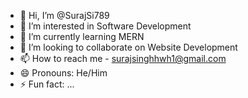 - 👋 Hi, I’m @SurajSi789
- 👀 I’m interested in Software Development
- 🌱 I’m currently learning MERN
- 💞️ I’m looking to collaborate on Website Development
- 📫 How to reach me - surajsinghhwh1@gmail.com
- 😄 Pronouns: He/Him
- ⚡ Fun fact: ...

<!---
SurajSi789/SurajSi789 is a ✨ special ✨ repository because its `README.md` (this file) appears on your GitHub profile.
You can click the Preview link to take a look at your changes.
--->
